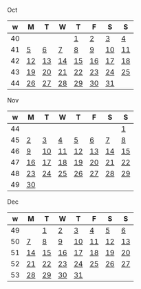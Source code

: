 Oct

| w | M | T | W | T | F | S | S |
|---|---|---|---|---|---|---|---|
|40||||[1](01%2010%202020)|[2](02%2010%202020)|[3](03%2010%202020)|[4](04%2010%202020)|
|41|[5](05%2010%202020)|[6](06%2010%202020)|[7](07%2010%202020)|[8](08%2010%202020)|[9](09%2010%202020)|[10](10%2010%202020)|[11](11%2010%202020)|
|42|[12](12%2010%202020)|[13](13%2010%202020)|[14](14%2010%202020)|[15](15%2010%202020)|[16](16%2010%202020)|[17](17%2010%202020)|[18](18%2010%202020)|
|43|[19](19%2010%202020)|[20](20%2010%202020)|[21](21%2010%202020)|[22](22%2010%202020)|[23](23%2010%202020)|[24](24%2010%202020)|[25](25%2010%202020)|
|44|[26](26%2010%202020)|[27](27%2010%202020)|[28](28%2010%202020)|[29](29%2010%202020)|[30](30%2010%202020)|[31](31%2010%202020)||

Nov

| w | M | T | W | T | F | S | S |
|---|---|---|---|---|---|---|---|
|44|||||||[1](01%2011%202020)|
|45|[2](02%2011%202020)|[3](03%2011%202020)|[4](04%2011%202020)|[5](05%2011%202020)|[6](06%2011%202020)|[7](07%2011%202020)|[8](08%2011%202020)|
|46|[9](09%2011%202020)|[10](10%2011%202020)|[11](11%2011%202020)|[12](12%2011%202020)|[13](13%2011%202020)|[14](14%2011%202020)|[15](15%2011%202020)|
|47|[16](16%2011%202020)|[17](17%2011%202020)|[18](18%2011%202020)|[19](19%2011%202020)|[20](20%2011%202020)|[21](21%2011%202020)|[22](22%2011%202020)|
|48|[23](23%2011%202020)|[24](24%2011%202020)|[25](25%2011%202020)|[26](26%2011%202020)|[27](27%2011%202020)|[28](28%2011%202020)|[29](29%2011%202020)|
|49|[30](30%2011%202020)|||||||

Dec

| w | M | T | W | T | F | S | S |
|---|---|---|---|---|---|---|---|
|49||[1](01%2012%202020)|[2](02%2012%202020)|[3](03%2012%202020)|[4](04%2012%202020)|[5](05%2012%202020)|[6](06%2012%202020)|
|50|[7](07%2012%202020)|[8](08%2012%202020)|[9](09%2012%202020)|[10](10%2012%202020)|[11](11%2012%202020)|[12](12%2012%202020)|[13](13%2012%202020)|
|51|[14](14%2012%202020)|[15](15%2012%202020)|[16](16%2012%202020)|[17](17%2012%202020)|[18](18%2012%202020)|[19](19%2012%202020)|[20](20%2012%202020)|
|52|[21](21%2012%202020)|[22](22%2012%202020)|[23](23%2012%202020)|[24](24%2012%202020)|[25](25%2012%202020)|[26](26%2012%202020)|[27](27%2012%202020)|
|53|[28](28%2012%202020)|[29](29%2012%202020)|[30](30%2012%202020)|[31](31%2012%202020)||||